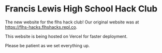 # Francis Lewis High School Hack Club
The new website for the flhs hack club! Our original website was at https://flhs-hacks.flhshacks.repl.co.

This website is being hosted on Vercel for faster deployment.

Please be patient as we set everything up.
